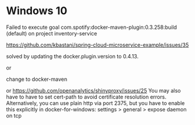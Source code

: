 

# Windows 10
Failed to execute goal com.spotify:docker-maven-plugin:0.3.258:build (default) on project inventory-service

https://github.com/kbastani/spring-cloud-microservice-example/issues/35

solved by updating the docker.plugin.version to 0.4.13.

or 

change to docker-maven

or 
https://github.com/openanalytics/shinyproxy/issues/25
You may also have to have to set cert-path to avoid certificate resolution errors.
Alternatively, you can use plain http via port 2375, but you have to enable this explicitly in docker-for-windows: settings > general > expose daemon on tcp